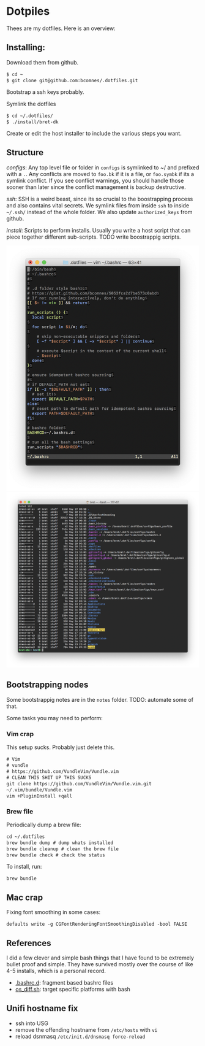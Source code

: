 # Dotpiles

Thees are my dotfiles.  Here is an overview:

## Installing:

Download them from github.

```console
$ cd ~
$ git clone git@github.com:bcomnes/.dotfiles.git
```

Bootstrap a ssh keys probably.

Symlink the dotfiles

```console
$ cd ~/.dotfiles/
$ ./install/bret-dk
```

Create or edit the host installer to include the various steps you want.

## Structure

*configs*: Any top level file or folder in `configs` is symlinked to ~/ and prefixed with a `.`.  Any conflicts are moved to `foo.bk` if it is a file, or `foo.symbk` if its a symlink conflict.  If you see conflict warnings, you should handle those sooner than later since the conflict management is backup destructive.

*ssh*: SSH is a weird beast, since its so crucial to the boostrapping process and also contains vital secrets.  We symlink files from inside `ssh` to inside `~/.ssh/` instead of the whole folder. We also update `authorized_keys` from github.

*install*: Scripts to perform installs.  Usually you write a host script that can piece together different sub-scripts.  TODO write boostrappig scripts.

![](screenshots/bashrc.png)
![](screenshots/dotfiles.png)
## Bootstrapping nodes

Some bootstrappig notes are in the `notes` folder.  TODO: automate some of that.

Some tasks you may need to perform:

### Vim crap

This setup sucks. Probably just delete this.

```console
# Vim
# vundle
# https://github.com/VundleVim/Vundle.vim
# CLEAN THIS SHIT UP THIS SUCKS
git clone https://github.com/VundleVim/Vundle.vim.git ~/.vim/bundle/Vundle.vim
vim +PluginInstall +qall
```

### Brew file

Periodically dump a brew file:

```console
cd ~/.dotfiles
brew bundle dump # dump whats installed
brew bundle cleanup # clean the brew file
brew bundle check # check the status
```

To install, run:

```cosole
brew bundle
```

## Mac crap

Fixing font smoothing in some cases:

```
defaults write -g CGFontRenderingFontSmoothingDisabled -bool FALSE
```

## References

I did a few clever and simple bash things that I have found to be extremely bullet proof and simple.  They have survived mostly over the course of like 4-5 installs, which is a personal record.

- [.bashrc.d](https://gist.github.com/bcomnes/5053fca2d7be573c0abd): fragment based bashrc files
- [os_diff.sh](https://gist.github.com/bcomnes/13711d12237e866de5ca): target specific platforms with bash

## Unifi hostname fix

- ssh into USG
-  remove the offending hostname from `/etc/hosts` with `vi`
- reload dsnmasq `/etc/init.d/dnsmasq force-reload`
